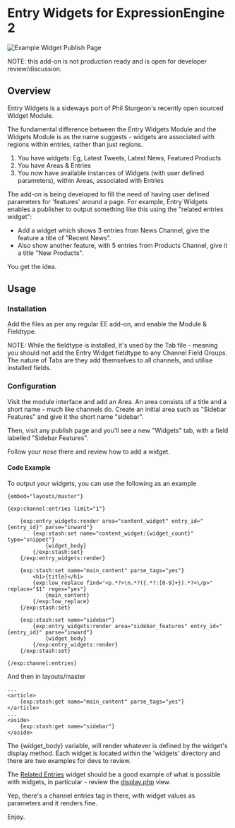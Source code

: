 # Entry Widgets for ExpressionEngine 2

![Example Widget Publish Page](http://iain.co.nz/dev/entry_widget.png)

NOTE: this add-on is not production ready and is open for developer review/discussion.

## Overview

Entry Widgets is a sideways port of Phil Sturgeon's recently open sourced Widget Module.

The fundamental difference between the Entry Widgets Module and the Widgets Module is as the name suggests - widgets are associated with regions within entries, rather than just regions.

1. You have widgets:
  Eg, Latest Tweets, Latest News, Featured Products
2. You have Areas & Entries
3. You now have available instances of Widgets (with user defined parameters), within Areas, associated with Entries

The add-on is being developed to fill the need of having user defined parameters for 'features' around a page. For example, Entry Widgets enables a publisher to output something like this using the "related entries widget":

  * Add a widget which shows 3 entries from News Channel, give the feature a title of "Recent News".
  * Also show another feature, with 5 entries from Products Channel, give it a title "New Products".

You get the idea.

## Usage

### Installation
Add the files as per any regular EE add-on, and enable the Module &amp; Fieldtype.

NOTE: While the fieldtype is installed, it's used by the Tab file - meaning you should not add the Entry Widget fieldtype to any Channel Field Groups. The nature of Tabs are they add themselves to all channels, and utilise installed fields.

### Configuration

Visit the module interface and add an Area. An area consists of a title and a short name - much like channels do. Create an initial area such as "Sidebar Features" and give it the short name "sidebar".

Then, visit any publish page and you'll see a new "Widgets" tab, with a field labelled "Sidebar Features".

Follow your nose there and review how to add a widget.

#### Code Example

To output your widgets, you can use the following as an example

	{embed="layouts/master"}

	{exp:channel:entries limit="1"}

		{exp:entry_widgets:render area="content_widget" entry_id="{entry_id}" parse="inward"}		
			{exp:stash:set name="content_widget:{widget_count}" type="snippet"}		
				{widget_body}
			{/exp:stash:set}
		{/exp:entry_widgets:render}

		{exp:stash:set name="main_content" parse_tags="yes"}
			<h1>{title}</h1>
			{exp:low_replace find="<p.*?>\n.*?({.*?:[0-9]+}).*?<\/p>" replace="$1" regex="yes"}
				{main_content}
			{/exp:low_replace} 
		{/exp:stash:set}

		{exp:stash:set name="sidebar"}
			{exp:entry_widgets:render area="sidebar_features" entry_id="{entry_id}" parse="inward"}		
				{widget_body}
			{/exp:entry_widgets:render}
		{/exp:stash:set}

	{/exp:channel:entries}

And then in layouts/master
	
	...
	<article>
		{exp:stash:get name="main_content" parse_tags="yes"}
	</article>
	...
	<aside>
		{exp:stash:get name="sidebar"}
	</aside>

The {widget_body} variable, will render whatever is defined by the widget's display method. Each widget is located within the 'widgets' directory and there are two examples for devs to review.

The [Related Entries](https://github.com/iainurquhart/entry_widgets/tree/master/system/expressionengine/third_party/entry_widgets/widgets/related_entries) widget should be a good example of what is possible with widgets, in particular - review the [display.php](https://github.com/iainurquhart/entry_widgets/blob/master/system/expressionengine/third_party/entry_widgets/widgets/related_entries/views/display.php) view.

Yep, there's a channel entries tag in there, with widget values as parameters and it renders fine.

Enjoy.
